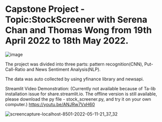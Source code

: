 # Capstone Project - Topic:StockScreener with Serena Chan and Thomas Wong from 19th April 2022 to 18th May 2022.
![image](https://user-images.githubusercontent.com/97008731/168753248-ba9bf466-e638-49fd-983d-33550cddb604.png)

The project was divided into three parts: pattern recognition(CNN), Put-Call-Ratio and News Sentiment Analysis(NLP).



The data was auto collected by using yfinance library and newsapi.

Streamlit Video Demonstration: (Currently not available because of Ta-lib installation issue for share.streamlit.io. The offline version is still available, please download the py file - stock_screener.py, and try it on your own computer.)
https://youtu.be/ANJRw7VxH60


![screencapture-localhost-8501-2022-05-11-21_37_32](https://user-images.githubusercontent.com/97008731/168753506-a80bbdb5-f41f-49cd-ad5f-bf68d6eaa5e1.png)
